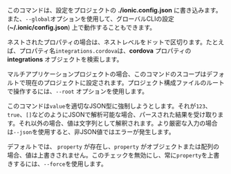 このコマンドは、設定をプロジェクトの **./ionic.config.json** に書き込みます。また、`--global`オプションを使用して、グローバルCLIの設定 (**~/.ionic/config.json**) 上で動作することもできます。

ネストされたプロパティの場合は、ネストレベルをドットで区切ります。たとえば、プロパティ名`integrations.cordova`は、**cordova** プロパティの **integrations** オブジェクトを検索します。

マルチアプリケーションプロジェクトの場合、このコマンドのスコープはデフォルトで現在のプロジェクトに設定されます。プロジェクト構成ファイルのルートで操作するには、`--root` オプションを使用します。

このコマンドは`value`を適切なJSON型に強制しようとします。それが`123`、`true`、`[]`などのようにJSONで解析可能な場合、パースされた結果を受け取ります。それ以外の場合、値は文字列として解釈されます。より厳密な入力の場合は`--json`を使用すると、非JSON値ではエラーが発生します。

デフォルトでは、 `property` が存在し、`property` がオブジェクトまたは配列の場合、値は上書きされません。このチェックを無効にし、常に`property`を上書きするには、`--force`を使用します。
